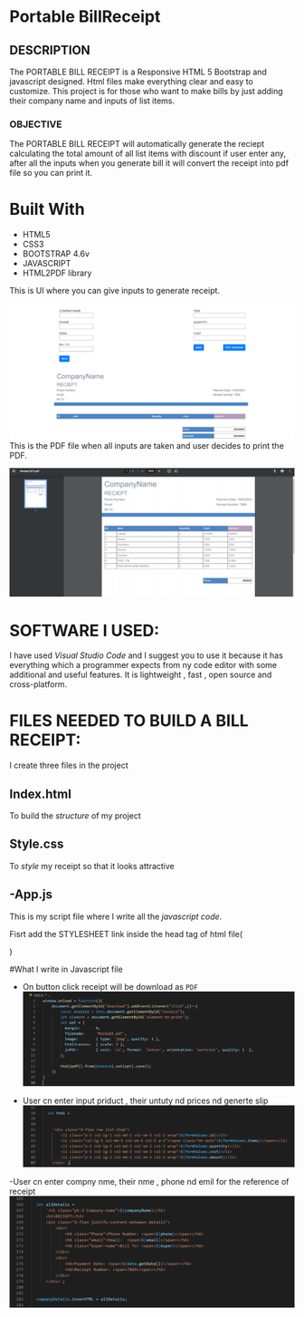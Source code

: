 # Portable BillReceipt

## DESCRIPTION

The PORTABLE BILL RECEIPT is a Responsive HTML 5 Bootstrap and javascript designed. Html files make everything clear and easy to customize. This project is for those who want to make bills by just adding their company  name and inputs of list items.

### OBJECTIVE
The PORTABLE BILL RECEIPT will automatically generate the reciept calculating the total amount of all list items with discount if user enter any, after all the inputs when you generate bill it will convert the receipt into pdf file so you can print it.

# Built With
- HTML5
- CSS3
- BOOTSTRAP 4.6v
- JAVASCRIPT
- HTML2PDF library

This is UI where you can give inputs to generate receipt.



![picture](https://github.com/aasirrafi/BillReceipt/blob/main/img/ui.PNG)
This is the PDF file when all inputs are taken and user decides to print the PDF.



![picture](https://github.com/aasirrafi/BillReceipt/blob/main/img/reciept.PNG)


# SOFTWARE I USED:
I have used *Visual Studio Code* and I suggest you to use it because it has everything which a programmer expects from ny code editor with some additional and useful features. It is lightweight , fast , open source and cross-platform.

# FILES NEEDED TO BUILD A BILL RECEIPT:
I create three files in the project

## Index.html
To build the *structure* of my project 

## Style.css
To *style* my receipt so that it looks attractive

## -App.js
This is my script file where I write all the *javascript code*.
 
Fisrt add the STYLESHEET link inside the head tag of html file(<head>
  <link rel="stylesheet" href="style.css">
</head>)

#What I write in Javascript file

- On button click receipt will be download as `PDF`
![picture](https://github.com/aasirrafi/BillReceipt/blob/main/img/pdfbutton.PNG)

- User cn enter input priduct , their untuty nd prices nd generte slip
![picture](https://github.com/aasirrafi/BillReceipt/blob/main/img/listappend.PNG)

-User cn enter compny nme, their nme , phone nd emil for the reference of receipt
![picture](https://github.com/aasirrafi/BillReceipt/blob/main/img/detailsappend.PNG)


